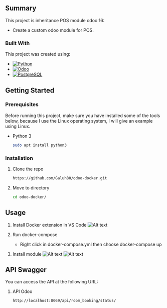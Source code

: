 <!-- ABOUT THE PROJECT -->
## Summary

This project is inheritance POS module odoo 16:
- Create a custom odoo module for POS.

### Built With

This project was created using:

* [![Python][Python]][Python-url]
* [![Odoo][Odoo]][Odoo-url]
* [![PostgreSQL][PostgreSQL]][PostgreSQL-url]

<!-- GETTING STARTED -->
## Getting Started

### Prerequisites

Before running this project, make sure you have installed some of the tools below, because I use the Linux operating system, I will give an example using Linux.
* Python 3
  ```sh
  sudo apt install python3
  ```

### Installation

1. Clone the repo
   ```sh
   https://github.com/Galuh80/odoo-docker.git
   ```
2. Move to directory
   ```sh
   cd odoo-docker/
   ```

<!-- USAGE EXAMPLES -->
## Usage

1. Install Docker extension in VS Code
   ![Alt text](odoo-14.0/Screenshots/odoo3.png)

1. Run docker-compose
   - Right click in docker-compose.yml then choose docker-compose up
   
2. Install module
   ![Alt text](odoo-14.0/Screenshots/odoo1.png)
   ![Alt text](odoo-14.0/Screenshots/odoo2.png)

<!-- USAGE EXAMPLES -->
## API Swagger
You can access the API at the following URL:

1. API Odoo
   ```sh
   http://localhost:8069/api/room_booking/status/
   ```

<!-- MARKDOWN LINKS & IMAGES -->
<!-- https://www.markdownguide.org/basic-syntax/#reference-style-links -->
[Python]: https://img.shields.io/badge/python-3670A0?style=for-the-badge&logo=python&logoColor=ffdd54
[Python-url]: https://www.python.org/
[Odoo]: https://img.shields.io/badge/python-3670A0?style=for-the-badge&logo=python&logoColor=ffdd54
[Odoo-url]: https://www.odoo.com/id_ID
[PostgreSQL]: https://img.shields.io/badge/postgresql-4169e1?style=for-the-badge&logo=postgresql&logoColor=white
[PostgreSQL-url]: https://www.postgresql.org/
